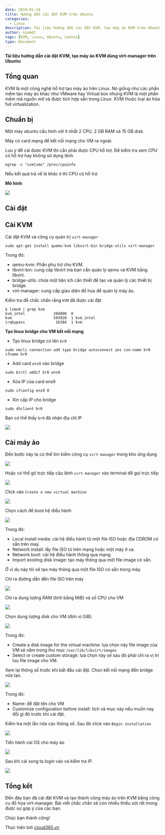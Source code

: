 ```yaml
---
date: 2019-01-24
title: Hướng dẫn cài đặt KVM trên Ubuntu
categories:
  - Linux
description: Tài liệu hướng dẫn cài đặt KVM, tạo máy ảo KVM trên Ubuntu
author: niemdt
tags: [KVM, Linux, Ubuntu, Centos]
type: Document
---
```


**Tài liệu hướng dẫn cài đặt KVM, tạo máy ảo KVM dùng virt-manager trên Ubuntu**

## Tổng quan

KVM là một công nghệ hỗ trợ tạo máy ảo trên Linux. Nó giống như các phần mềm tạo máy ảo khác như VMware hay Virtual box nhưng KVM là một phần mềm mã nguồn mở và được tích hợp sẵn trong Linux. KVM thuộc loại ảo hóa full virtualization.

## Chuẩn bị

Một máy ubuntu cấu hình với ít nhất 2 CPU, 2 GB RAM và 15 GB disk.

Máy có card mạng để kết nối mạng cho VM ra ngoài.

*Lưu ý* để cài được KVM thì cần phải được CPU hỗ trợ. Để kiểm tra xem CPU có hỗ trợ hay không sử dụng lệnh

`egrep -c "svm|vmx" /proc/cpuinfo`

Nếu kết quả trả về là khác `0` thì CPU có hỗ trợ.

**Mô hình**

![](/images/img-cai-centos-kvm-ubuntu/a7.png)

## Cài đặt

## Cài KVM

Cài đặt KVM và công cụ quản trị `virt-manager`

`sudo apt-get install quemu-kvm libvirt-bin bridge-utils virt-manager`

Trong đó:

 * qemu-kvm: Phần phụ trợ cho KVM.
 * libvirt-bin: cung cấp libvirt mà bạn cần quản lý qemu và KVM bằng libvirt.
 * bridge-utils: chứa một tiện ích cần thiết để tạo và quản lý các thiết bị bridge.
 * virt-manager: cung cấp giao diện đồ họa để quản lý máy ảo.

Kiểm tra để chắc chắn rằng `KVM` đã được cài đặt

```
$ lsmod | grep kvm
kvm_intel             204800  0
kvm                   593920  1 kvm_intel
irqbypass              16384  1 kvm
```

**Tạo linux bridge cho VM kết nối mạng**

* Tạo linux bridge có tên `br0`

`sudo nmcli connection add type bridge autoconnect yes con-name br0 ifname br0`

* Add card `ens9` vào bridge

`sudo brctl addif br0 ens9`

* Xóa IP của card ens9

`sudo ifconfig ens9 0`

* Xin cấp IP cho bridge

`sudo dhclient br0`

Bạn có thể thấy `br0` đã nhận địa chỉ IP

![](/images/img-cai-centos-kvm-ubuntu/a8.png)

## Cài máy ảo

Đến bước này ta có thể tìm kiếm công cụ `virt-manager` trong kho ứng dụng

![](/images/img-cai-kvm-ubuntu/1.png)

Hoặc có thể gõ trực tiếp câu lệnh `virt-manager` vào terminal để gọi trực tiếp 

![](/images/img-cai-kvm-ubuntu/2.png)

Click vào `Create a new virtual machine`

![](/images/img-cai-centos-kvm-ubuntu/2.png)

Chọn cách để boot hệ điều hành

![](/images/img-cai-centos-kvm-ubuntu/3.png)

Trong đó:

 * Local install media: cài hệ điều hành từ một file ISO hoặc đĩa CDROM có sẵn trên maý.
 * Network install: lấy file ISO từ trên mạng hoặc một máy ở xa.
 * Network boot: cài hệ điều hành thông qua mạng.
 * Import existing disk image: tạo máy thông qua một file image có sẵn.

Ở ví dụ này tôi sẽ tạo máy thông qua một file ISO có sẵn trong máy.

Chỉ ra đường dẫn đến file ISO trên máy

![](/images/img-cai-centos-kvm-ubuntu/4.png)

Chỉ ra dung lượng RAM (tính bằng MiB) và số CPU cho VM

![](/images/img-cai-centos-kvm-ubuntu/5.png)

Chọn dung lượng disk cho VM (đơn vị GiB).

![](/images/img-cai-centos-kvm-ubuntu/6.png)

Trong đó: 

 * Create a disk image for the virtual machine: lựa chọn này file image của VM sẽ nằm trong thư mục `/var/lib/libvirt/images`
 * Select or create custom storage: lựa chọn này sẽ sau đó phải chỉ ra vị trí lưu file image cho VM.

Xem lại thông số trước khi bắt đầu cài đặt. Chọn kết nối mạng đến bridge vừa tạo.

![](/images/img-cai-centos-kvm-ubuntu/a4.png)

Trong đó: 
 * Name: để đặt tên cho VM
 * Customize configuration before install: tích và mục này nếu muốn nay đổi gì đó trước khi cài đặt.

Kiểm tra một lần nữa các thông số. Sau đó click vào `Begin installation`

![](/images/img-cai-centos-kvm-ubuntu/a5.png)

Tiến hành cài OS cho máy ảo

![](/images/img-cai-centos-kvm-ubuntu/9.png)

Sau khi cài xong ta login vào và kiểm tra IP. 

![](/images/img-cai-centos-kvm-ubuntu/a6.png)


## Tổng kết

Đến đây bạn đã cài đặt KVM và tạo thành công máy ảo trên KVM bằng công cụ đồ họa virt-manager. Bài viết chắc chắn sẽ còn nhiều thiếu sót rất mong được sự góp ý của các bạn.

Chúc bạn thành công!

Thực hiện bởi [cloud365.vn](https://cloud365.vn/)
